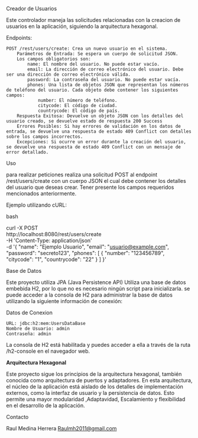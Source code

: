 Creador de Usuarios

Este controlador maneja las solicitudes relacionadas con la creacion de usuarios en la aplicación, siguiendo la arquitectura hexagonal.

Endpoints:

    POST /rest/users/create: Crea un nuevo usuario en el sistema.
        Parámetros de Entrada: Se espera un cuerpo de solicitud JSON.
        Los campos obligatorios son:
            name: El nombre del usuario. No puede estar vacío.
            email: La dirección de correo electrónico del usuario. Debe ser una dirección de correo electrónico válida.
            password: La contraseña del usuario. No puede estar vacía.
            phones: Una lista de objetos JSON que representan los números de teléfono del usuario. Cada objeto debe contener los siguientes campos:
                number: El número de teléfono.
                citycode: El código de ciudad.
                countrycode: El código de país.
        Respuesta Exitosa: Devuelve un objeto JSON con los detalles del usuario creado, se devuelve estado de respuesta 200 Success
        Errores Posibles: Si hay errores de validación en los datos de entrada, se devuelve una respuesta de estado 409 Conflict con detalles sobre los campos incorrectos.
        Excepciones: Si ocurre un error durante la creación del usuario, se devuelve una respuesta de estado 409 Conflict con un mensaje de error detallado.

Uso

para realizar peticiones realiza una solicitud POST al endpoint /rest/users/create con un cuerpo JSON el cual debe contener los detalles del usuario que deseas crear. Tener presente los campos requeridos mencionados anteriormente.

Ejemplo utilizando cURL:

bash

curl -X POST \
  http://localhost:8080/rest/users/create \
  -H 'Content-Type: application/json' \
  -d '{
    "name": "Ejemplo Usuario",
    "email": "usuario@example.com",
    "password": "secreto123",
    "phones": [
      {
        "number": "123456789",
        "citycode": "1",
        "countrycode": "22"
      }
    ]
}'

Base de Datos

Este proyecto utiliza JPA (Java Persistence API) Utiliza una base de datos embebida H2, por lo que no es necesario ningún script para inicializarla. 
se puede acceder a la consola de H2 para administrar la base de datos utilizando la siguiente información de conexión:

Datos de Conexion 

    URL: jdbc:h2:mem:UsersDataBase
    Nombre de Usuario: admin
    Contraseña: admin

La consola de H2 está habilitada y puedes acceder a ella a través de la ruta /h2-console en el navegador web.

**Arquitectura Hexagonal**

Este proyecto sigue los principios de la arquitectura hexagonal, también conocida como arquitectura de puertos y adaptadores. En esta arquitectura, el núcleo de la aplicación está aislado de los detalles de implementación externos, como la interfaz de usuario y la persistencia de datos. Esto permite una mayor modularidad ,Adaptavidad, Escalamiento y flexibilidad en el desarrollo de la aplicación.



Contacto

Raul Medina Herrera Raulmh2011@gmail.com
